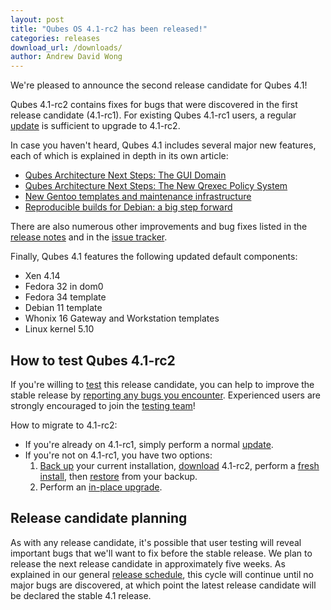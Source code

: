 ```yaml
---
layout: post
title: "Qubes OS 4.1-rc2 has been released!"
categories: releases
download_url: /downloads/
author: Andrew David Wong
---
```


We're pleased to announce the second release candidate for Qubes 4.1!

Qubes 4.1-rc2 contains fixes for bugs that were discovered in the first
release candidate (4.1-rc1). For existing Qubes 4.1-rc1 users, a regular
[update] is sufficient to upgrade to 4.1-rc2.

In case you haven't heard, Qubes 4.1 includes several major new
features, each of which is explained in depth in its own article:

- [Qubes Architecture Next Steps: The GUI Domain]
- [Qubes Architecture Next Steps: The New Qrexec Policy System]
- [New Gentoo templates and maintenance infrastructure]
- [Reproducible builds for Debian: a big step forward]

There are also  numerous other improvements and
bug fixes listed in the [release notes] and in the [issue
tracker].

Finally, Qubes 4.1 features the following updated default components:

- Xen 4.14
- Fedora 32 in dom0
- Fedora 34 template
- Debian 11 template
- Whonix 16 Gateway and Workstation templates
- Linux kernel 5.10


How to test Qubes 4.1-rc2
-------------------------

If you're willing to [test] this release candidate, you can help to
improve the stable release by [reporting any bugs you encounter].
Experienced users are strongly encouraged to join the [testing team]!

How to migrate to 4.1-rc2:

- If you're already on 4.1-rc1, simply perform a normal [update].
- If you're not on 4.1-rc1, you have two options:
  1. [Back up] your current installation, [download] 4.1-rc2, perform a
     [fresh install], then [restore] from your backup.
  2. Perform an [in-place upgrade].


Release candidate planning
--------------------------

As with any release candidate, it's possible that user testing will
reveal important bugs that we'll want to fix before the stable release.
We plan to release the next release candidate in approximately five
weeks. As explained in our general [release schedule], this cycle will
continue until no major bugs are discovered, at which point the latest
release candidate will be declared the stable 4.1 release.


[update]: /doc/how-to-update/
[Qubes Architecture Next Steps: The GUI Domain]: /news/2020/03/18/gui-domain/
[Qubes Architecture Next Steps: The New Qrexec Policy System]: /news/2020/06/22/new-qrexec-policy-system/
[New Gentoo templates and maintenance infrastructure]: /news/2020/10/05/new-gentoo-templates-and-maintenance-infrastructure/
[Reproducible builds for Debian: a big step forward]: /news/2021/10/08/reproducible-builds-for-debian-a-big-step-forward/
[release notes]: /doc/releases/4.1/release-notes/
[issue tracker]: https://github.com/QubesOS/qubes-issues/issues?q=milestone%3A%22Release+4.1%22+is%3Aclosed+-label%3A%22R%3A+duplicate%22+-label%3A%22R%3A+invalid%22+-label%3A%22R%3A+cannot+reproduce%22+-label%3A%22R%3A+not+an+issue%22+-label%3A%22R%3A+not+our+bug%22+-label%3A%22R%3A+won%27t+do%22+-label%3A%22R%3A+won%27t+fix%22+
[download]: /downloads/
[test]: /doc/testing/
[reporting any bugs you encounter]: /doc/issue-tracking/
[testing team]: https://forum.qubes-os.org/t/joining-the-testing-team/5190
[Back up]: https://qubes-doc-rst.readthedocs.io/en/latest/user/how-to-guides/how-to-back-up-restore-and-migrate.html#creating-a-backup
[fresh install]: /doc/installation-guide/
[restore]: https://qubes-doc-rst.readthedocs.io/en/latest/user/how-to-guides/how-to-back-up-restore-and-migrate.html#restoring-from-a-backup
[in-place upgrade]: /doc/upgrade/4.1/
[release schedule]: https://qubes-doc-rst.readthedocs.io/en/latest/developer/releases/version-scheme.html#release-schedule
